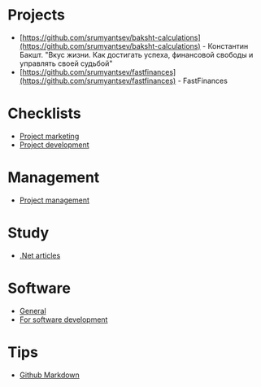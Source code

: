 # Projects
- [https://github.com/srumyantsev/baksht-calculations](https://github.com/srumyantsev/baksht-calculations) - Константин Бакшт. "Вкус жизни. Как достигать успеха, финансовой свободы и управлять своей судьбой"
- [https://github.com/srumyantsev/fastfinances](https://github.com/srumyantsev/fastfinances) - FastFinances

# Checklists
- [Project marketing](project-marketing)
- [Project development](project-development)

# Management
- [Project management](project-management)

# Study
- [.Net articles](net-articles)

# Software
- [General](software-general)
- [For software development](software-development)

# Tips
- [Github Markdown](https://guides.github.com/features/mastering-markdown/)
